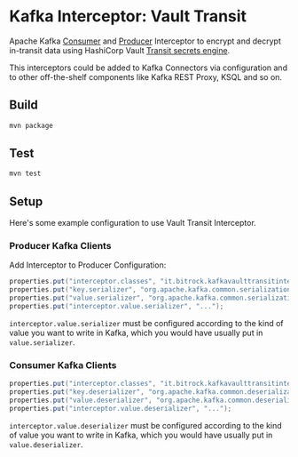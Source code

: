 # Kafka Interceptor: Vault Transit

Apache Kafka [Consumer](https://kafka.apache.org/25/javadoc/org/apache/kafka/clients/consumer/ConsumerInterceptor.html)
and
[Producer](https://kafka.apache.org/25/javadoc/org/apache/kafka/clients/producer/ProducerInterceptor.html)
Interceptor to encrypt and decrypt in-transit data using HashiCorp Vault [Transit secrets engine](https://www.vaultproject.io/docs/secrets/transit).

This interceptors could be added to Kafka Connectors via configuration and to other off-the-shelf components like Kafka REST Proxy, KSQL and so on.

## Build

```bash
mvn package
```

## Test

```bash
mvn test
```

## Setup

Here's some example configuration to use Vault Transit Interceptor.

### Producer Kafka Clients

Add Interceptor to Producer Configuration:

```java
properties.put("interceptor.classes", "it.bitrock.kafkavaulttransitinterceptor.EncryptingProducerInterceptor");
properties.put("key.serializer", "org.apache.kafka.common.serialization.StringSerializer");
properties.put("value.serializer", "org.apache.kafka.common.serialization.StringSerializer");
properties.put("interceptor.value.serializer", "...");
```

`interceptor.value.serializer` must be configured according to the kind of value you want to write in Kafka, which you would have usually put in `value.serializer`.

### Consumer Kafka Clients

```java
properties.put("interceptor.classes", "it.bitrock.kafkavaulttransitinterceptor.DecryptingConsumerInterceptor");
properties.put("key.deserializer", "org.apache.kafka.common.deserialization.StringDeserializer");
properties.put("value.deserializer", "org.apache.kafka.common.deserialization.StringDeserializer");
properties.put("interceptor.value.deserializer", "...");
```

`interceptor.value.deserializer` must be configured according to the kind of value you want to write in Kafka, which you would have usually put in `value.deserializer`.

